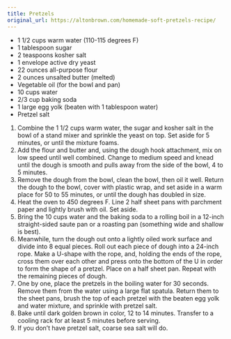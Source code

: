 ```yaml
---
title: Pretzels
original_url: https://altonbrown.com/homemade-soft-pretzels-recipe/
---
```


* 1 1/2 cups warm water (110-115 degrees F)
* 1 tablespoon sugar
* 2 teaspoons kosher salt
* 1 envelope active dry yeast
* 22 ounces all-purpose flour
* 2 ounces unsalted butter (melted)
* Vegetable oil (for the bowl and pan)
* 10 cups water
* 2/3 cup baking soda
* 1 large egg yolk (beaten with 1 tablespoon water)
* Pretzel salt

1. Combine the 1 1/2 cups warm water, the sugar and kosher salt in the bowl of a stand mixer and sprinkle the yeast on top. Set aside for 5 minutes, or until the mixture foams.
1. Add the flour and butter and, using the dough hook attachment, mix on low speed until well combined. Change to medium speed and knead until the dough is smooth and pulls away from the side of the bowl, 4 to 5 minutes.
1. Remove the dough from the bowl, clean the bowl, then oil it well. Return the dough to the bowl, cover with plastic wrap, and set aside in a warm place for 50 to 55 minutes, or until the dough has doubled in size.
1. Heat the oven to 450 degrees F. Line 2 half sheet pans with parchment paper and lightly brush with oil. Set aside.
1. Bring the 10 cups water and the baking soda to a rolling boil in a 12-inch straight-sided saute pan or a roasting pan (something wide and shallow is best).
1. Meanwhile, turn the dough out onto a lightly oiled work surface and divide into 8 equal pieces. Roll out each piece of dough into a 24-inch rope. Make a U-shape with the rope, and, holding the ends of the rope, cross them over each other and press onto the bottom of the U in order to form the shape of a pretzel. Place on a half sheet pan. Repeat with the remaining pieces of dough.
1. One by one, place the pretzels in the boiling water for 30 seconds. Remove them from the water using a large flat spatula. Return them to the sheet pans, brush the top of each pretzel with the beaten egg yolk and water mixture, and sprinkle with pretzel salt.
1. Bake until dark golden brown in color, 12 to 14 minutes. Transfer to a cooling rack for at least 5 minutes before serving.
1. If you don’t have pretzel salt, coarse sea salt will do.